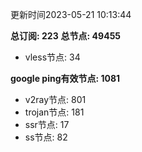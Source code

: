 更新时间2023-05-21 10:13:44

**总订阅: 223**
**总节点: 49455**
- vless节点: 34

**google ping有效节点: 1081**
- v2ray节点: 801
- trojan节点: 181
- ssr节点: 17
- ss节点: 82
